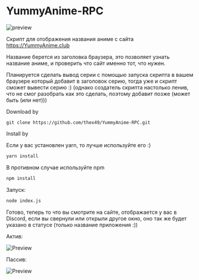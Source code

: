 # YummyAnime-RPC

![preview](https://media.discordapp.net/attachments/590297589602320416/632538223859466251/Yummy_Anime_3.png)

Скрипт для отображения названия аниме с сайта https://YummyAnime.club

Название берется из заголовка браузера, это позволяет узнать название аниме, и проверить что сайт именно тот, что нужен.

Планируется сделать вывод серии с помощью запуска скрипта в вашем браузере который добавит в заголовок серию, тогда уже и скрипт сможет вывести серию :) (однако создатель скрипта настолько ленив, что не смог разобрать как это сделать, поэтому добавит позже (может быть (или нет)))

Download by

```git
git clone https://github.com/thex49/YummyAnime-RPC.git
```

Install by 

Если у вас установлен yarn, то лучше используйте его :)

```sh
yarn install
```

В противном случае используйте npm

```sh
npm install
```

Запуск:

```sh
node index.js
```

Готово, теперь то что вы смотрите на сайте, отображается у вас в Discord, если вы свернули или открыли другое окно, оно так же будет указано в статусе (только название приложения :))

Актив:

![Preview](http://i.imgur.com/QMuBLzD.png)

Пассив:

![Preview](http://i.imgur.com/cVmpBOR.png)
